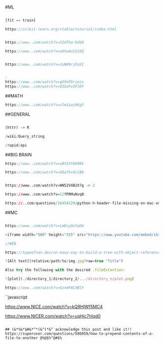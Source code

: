 #ML

```javascript

[fit == train]

https://scikit-learn.org/stable/tutorial/index.html


https://www..com/watch?v=52d7ha-GdV8

https://www..com/watch?v=e8Yw4alG16Q


https://www..com/watch?v=JuNK9rjOsEI


-
https://www..com/watch?v=gOXoFDrseis
https://www..com/watch?v=QIUxPv5PJOY

```


##MATH
```javascript
https://www..com/watch?v=zlm1aajH6gY
```


##GENERAL

```R

(httr) -> R

/wiki/Query_string

/rapid/api
```

##BIG BRAIN
```javascript
https://www..com/watch?v=oBt53YbR9Kk

https://www..com/watch?v=GDa7hrbcCB8
```


```R

https://www..com/watch?v=WN5ZV4B2X7g -> 2

https://www..com/watch?v=12fPRMuNvq0

https://..com/questions/16454129/python-h-header-file-missing-on-mac-os-x-10-6 -> s1

```

##MC

```javascript

https://www..com/watch?v=LmEcyQnfpDA

<iframe width="560" height="315" src="https://www.youtube.com/embed/ihz2WY-E2C8" title="YouTube video player" frameborder="0" allow="accelerometer; autoplay; clipboard-write; encrypted-media; gyroscope; picture-in-picture" allowfullscreen></iframe>

```
```javascript
//WEB

https://typeofnan.dev/an-easy-way-to-build-a-tree-with-object-references/

```


```javascript
![Alt text](relative/path/to/img.jpg?raw=true "Title")

Also try the following with the desired .fileExtention:

![plot](./directory_1/directory_2/.../directory_n/plot.png)

```

```javascript
https://www..com/watch?v=GznmPACXBlY
```

``javascript

https://www.NICE.com/watch?v=kQ9HIWf5MC4

https://www.NICER.com/watch?v=uqHjc7hlqd0

```

## (&*%&*$#&*^*(&^(*&^ acknowledge this post and like it!! https://superuser.com/questions/586059/how-to-prepend-contents-of-a-file-to-another @%@$%^@#$%
